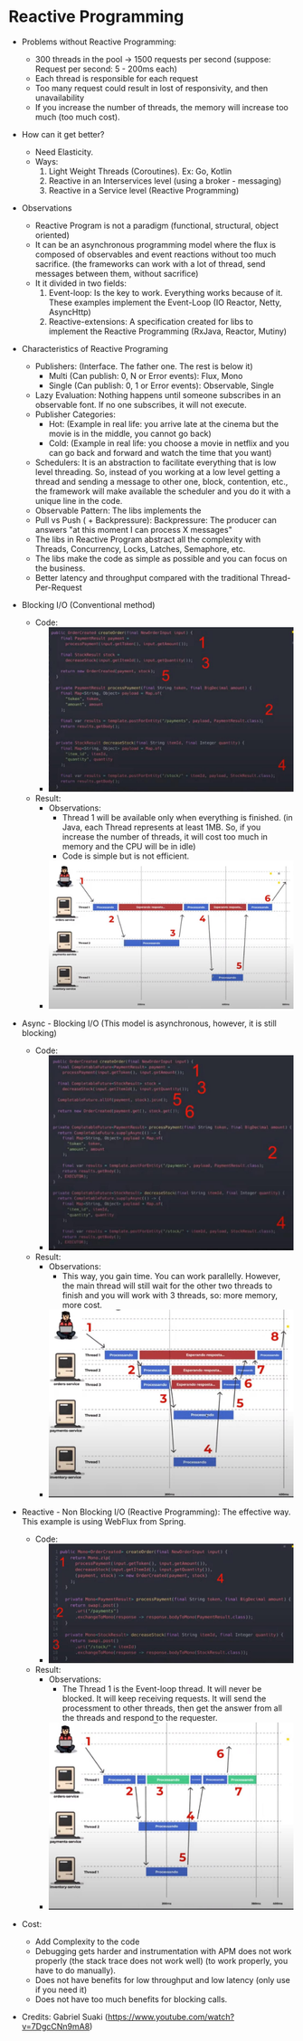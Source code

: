 # Reactive Programming

- Problems without Reactive Programming:
  * 300 threads in the pool -> 1500 requests per second (suppose: Request per second: 5 - 200ms each)
  * Each thread is responsible for each request
  * Too many request could result in lost of responsivity, and then unavailability
  * If you increase the number of threads, the memory will increase too much (too much cost).
  
- How can it get better?
  * Need Elasticity.
  * Ways:
    1) Light Weight Threads (Coroutines). Ex: Go, Kotlin
    2) Reactive in an Interservices level (using a broker - messaging)
    3) Reactive in a Service level (Reactive Programming)
   
- Observations
  * Reactive Program is not a paradigm (functional, structural, object oriented)
  * It can be an asynchronous programming model where the flux is composed of observables and event reactions without too much sacrifice. (the frameworks can work with a lot of thread, send messages between them, without sacrifice)
  * It it divided in two fields:
    1) Event-loop: Is the key to work. Everything works because of it. These examples implement the Event-Loop (IO Reactor, Netty, AsyncHttp)
    2) Reactive-extensions: A specification created for libs to implement the Reactive Programming (RxJava, Reactor, Mutiny)

- Characteristics of Reactive Programing
  * Publishers: (Interface. The father one. The rest is below it)
     - Multi (Can publish: 0, N or Error events): Flux, Mono
     - Single (Can publish: 0, 1 or Error events): Observable, Single
  * Lazy Evaluation: Nothing happens until someone subscribes in an observable font. If no one subscribes, it will not execute.
  * Publisher Categories:
     - Hot: (Example in real life: you arrive late at the cinema but the movie is in the middle, you cannot go back)
     - Cold: (Example in real life: you choose a movie in netflix and you can go back and forward and watch the time that you want)
  * Schedulers: It is an abstraction to facilitate everything that is low level threading. So, instead of you working at a low level getting a thread and sending a message to other one, block, contention, etc., the framework will make available the scheduler and you do it with a unique line in the code.
  * Observable Pattern: The libs implements the 
  * Pull vs Push ( + Backpressure): Backpressure: The producer can answers "at this moment I can process X messages"
  * The libs in Reactive Program abstract all the complexity with Threads, Concurrency, Locks, Latches, Semaphore, etc.
  * The libs make the code as simple as possible and you can focus on the business.
  * Better latency and throughput compared with the traditional Thread-Per-Request

- Blocking I/O (Conventional method)
  * Code:
    - ![](https://github.com/fabiolnh/reactive-programming/blob/main/assets/blocking%20io.jpg?raw=true)
  * Result:
    - Observations: 
      * Thread 1 will be available only when everything is finished. (in Java, each Thread represents at least 1MB. So, if you increase the number of threads, it will cost too much in memory and the CPU will be in idle)
      * Code is simple but is not efficient.
    - ![](https://github.com/fabiolnh/reactive-programming/blob/main/assets/blocking%20io%20-%20result.jpg?raw=true)

- Async - Blocking I/O (This model is asynchronous, however, it is still blocking)
  * Code:
    - ![](https://github.com/fabiolnh/reactive-programming/blob/main/assets/async%20-%20blocking%20io.jpg?raw=true)
  * Result:
    - Observations:
      * This way, you gain time. You can work parallelly. However, the main thread will still wait for the other two threads to finish and you will work with 3 threads, so: more memory, more cost. 
    - ![](https://github.com/fabiolnh/reactive-programming/blob/main/assets/async%20-%20blocking%20io%20-%20result.jpg?raw=true)

- Reactive - Non Blocking I/O (Reactive Programming): The effective way. This example is using WebFlux from Spring.
  * Code: 
    - ![](https://github.com/fabiolnh/reactive-programming/blob/main/assets/reactive%20-%20non%20blocking%20io.jpg?raw=true)
  * Result:
    - Observations:
      * The Thread 1 is the Event-loop thread. It will never be blocked. It will keep receiving requests. It will send the processment to other threads, then get the answer from all the threads and respond to the requester.
    - ![](https://github.com/fabiolnh/reactive-programming/blob/main/assets/reactive%20-%20non%20blocking%20io%20-%20result.jpg?raw=true)

- Cost:
  * Add Complexity to the code
  * Debugging gets harder and instrumentation with APM does not work properly (the stack trace does not work well) (to work properly, you have to do manually).
  * Does not have benefits for low throughput and low latency (only use if you need it)
  * Does not have too much benefits for blocking calls.

- Credits: Gabriel Suaki (https://www.youtube.com/watch?v=7DgcCNn9mA8)
